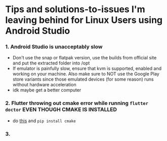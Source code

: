 # Tips and solutions-to-issues I'm leaving behind for Linux Users using Android Studio

### 1. Android Studio is unacceptably slow

- Don't use the snap or flatpak version, use the builds from official site and put the extracted folder into /opt
- If emulator is painfully slow, ensure that kvm is supported, enabled and working on your machine. Also make sure to NOT use the Google Play store variants since those emulated devices (for some reason) runs without hardware acceleration
- idk maybe get a better computer

### 2. Flutter throwing out cmake error while running `flutter doctor` EVEN THOUGH CMAKE IS INSTALLED

- do [this](https://stackoverflow.com/a/47365920/12075599) and `pip install cmake`

### 3. 

